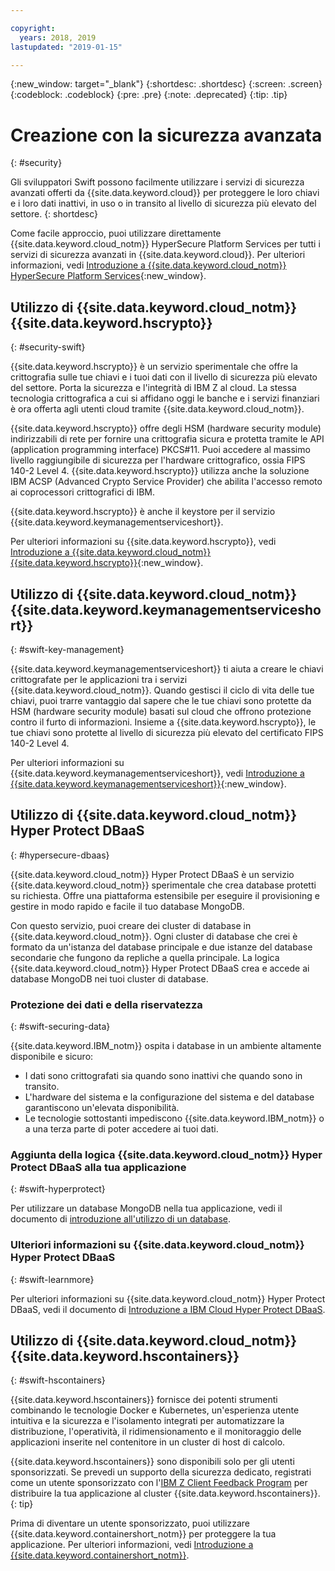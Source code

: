 ```yaml
---

copyright:
  years: 2018, 2019
lastupdated: "2019-01-15"

---
```


{:new_window: target="_blank"}
{:shortdesc: .shortdesc}
{:screen: .screen}
{:codeblock: .codeblock}
{:pre: .pre}
{:note: .deprecated}
{:tip: .tip} 

# Creazione con la sicurezza avanzata
{: #security}

Gli sviluppatori Swift possono facilmente utilizzare i servizi di sicurezza avanzati offerti da {{site.data.keyword.cloud}} per proteggere le loro chiavi e i loro dati inattivi, in uso o in transito al livello di sicurezza più elevato del settore.
{: shortdesc}

Come facile approccio, puoi utilizzare direttamente {{site.data.keyword.cloud_notm}} HyperSecure Platform Services per tutti i servizi di sicurezza avanzati in {{site.data.keyword.cloud}}. Per ulteriori informazioni, vedi [Introduzione a {{site.data.keyword.cloud_notm}} HyperSecure Platform Services](/docs/services/hypersecure-platform/index.html){:new_window}.

## Utilizzo di {{site.data.keyword.cloud_notm}} {{site.data.keyword.hscrypto}}
{: #security-swift}

{{site.data.keyword.hscrypto}} è un servizio sperimentale che offre la crittografia sulle tue chiavi e i tuoi dati con il livello di sicurezza più elevato del settore. Porta la sicurezza e l'integrità di IBM Z al cloud. La stessa tecnologia crittografica a cui si affidano oggi le banche e i servizi finanziari è ora offerta agli utenti cloud tramite {{site.data.keyword.cloud_notm}}.

{{site.data.keyword.hscrypto}} offre degli HSM (hardware security module) indirizzabili di rete per fornire una crittografia sicura e protetta tramite le API (application programming interface) PKCS#11. Puoi accedere al massimo livello raggiungibile di sicurezza per l'hardware crittografico, ossia FIPS 140-2 Level 4. {{site.data.keyword.hscrypto}} utilizza anche la soluzione IBM ACSP (Advanced Crypto Service Provider) che abilita l'accesso remoto ai coprocessori crittografici di IBM.

{{site.data.keyword.hscrypto}} è anche il keystore per il servizio {{site.data.keyword.keymanagementserviceshort}}.

Per ulteriori informazioni su {{site.data.keyword.hscrypto}}, vedi [Introduzione a {{site.data.keyword.cloud_notm}} {{site.data.keyword.hscrypto}}](/docs/services/hs-crypto/index.html){:new_window}.

## Utilizzo di {{site.data.keyword.cloud_notm}} {{site.data.keyword.keymanagementserviceshort}}
{: #swift-key-management}

{{site.data.keyword.keymanagementserviceshort}} ti aiuta a creare le chiavi crittografate per le applicazioni tra i servizi {{site.data.keyword.cloud_notm}}. Quando gestisci il ciclo di vita delle tue chiavi, puoi trarre vantaggio dal sapere che le tue chiavi sono protette da HSM (hardware security module) basati sul cloud che offrono protezione contro il furto di informazioni. Insieme a {{site.data.keyword.hscrypto}}, le tue chiavi sono protette al livello di sicurezza più elevato del certificato FIPS 140-2 Level 4.

Per ulteriori informazioni su {{site.data.keyword.keymanagementserviceshort}}, vedi [Introduzione a {{site.data.keyword.keymanagementserviceshort}}](/docs/services/keymgmt/index.html){:new_window}.

## Utilizzo di {{site.data.keyword.cloud_notm}} Hyper Protect DBaaS
{: #hypersecure-dbaas}

{{site.data.keyword.cloud_notm}} Hyper Protect DBaaS è un servizio {{site.data.keyword.cloud_notm}} sperimentale che crea database protetti su richiesta. Offre una piattaforma estensibile per eseguire il provisioning e gestire in modo rapido e facile il tuo database MongoDB.

Con questo servizio, puoi creare dei cluster di database in {{site.data.keyword.cloud_notm}}. Ogni cluster di database che crei è formato da un'istanza del database principale e due istanze del database secondarie che fungono da repliche a quella principale. La logica {{site.data.keyword.cloud_notm}} Hyper Protect DBaaS crea e accede ai database MongoDB nei tuoi cluster di database.

### Protezione dei dati e della riservatezza
{: #swift-securing-data}

{{site.data.keyword.IBM_notm}} ospita i database in un ambiente altamente disponibile e sicuro:
 * I dati sono crittografati sia quando sono inattivi che quando sono in transito.
 * L'hardware del sistema e la configurazione del sistema e del database garantiscono un'elevata disponibilità.
 * Le tecnologie sottostanti impediscono {{site.data.keyword.IBM_notm}} o a una terza parte di poter accedere ai tuoi dati.

### Aggiunta della logica {{site.data.keyword.cloud_notm}} Hyper Protect DBaaS alla tua applicazione
{: #swift-hyperprotect}

Per utilizzare un database MongoDB nella tua applicazione, vedi il documento di [introduzione all'utilizzo di un database](/docs/hypersecure_dbaas/database-cluster.html).  

### Ulteriori informazioni su {{site.data.keyword.cloud_notm}} Hyper Protect DBaaS
{: #swift-learnmore}

Per ulteriori informazioni su {{site.data.keyword.cloud_notm}} Hyper Protect DBaaS, vedi il documento di [Introduzione a IBM Cloud Hyper Protect DBaaS](/docs/services/hyper-protect-dbaas/index.html).

## Utilizzo di {{site.data.keyword.cloud_notm}} {{site.data.keyword.hscontainers}}
{: #swift-hscontainers}

{{site.data.keyword.hscontainers}} fornisce dei potenti strumenti combinando le tecnologie Docker e Kubernetes, un'esperienza utente intuitiva e la sicurezza e l'isolamento integrati per automatizzare la distribuzione, l'operatività, il ridimensionamento e il monitoraggio delle applicazioni inserite nel contenitore in un cluster di host di calcolo.

{{site.data.keyword.hscontainers}} sono disponibili solo per gli utenti sponsorizzati. Se prevedi un supporto della sicurezza dedicato, registrati come un utente sponsorizzato con l'[IBM Z Client Feedback Program](https://www-01.ibm.com/marketing/iwm/iwmdocs/web/cc/earlyprograms/zcustomer.shtml) per distribuire la tua applicazione al cluster {{site.data.keyword.hscontainers}}.
{: tip}

Prima di diventare un utente sponsorizzato, puoi utilizzare {{site.data.keyword.containershort_notm}} per proteggere la tua applicazione. Per ulteriori informazioni, vedi [Introduzione a {{site.data.keyword.containershort_notm}}](/docs/containers/container_index.html).
